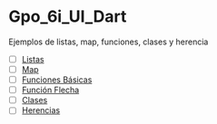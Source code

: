 # Gpo_6i_UI_Dart
Ejemplos de listas, map, funciones, clases y herencia
 - [ ] [Listas](https://dartpad.dartlang.org/)
 - [ ] [Map](https://dartpad.dartlang.org/)
 - [ ] [Funciones Básicas](https://dartpad.dartlang.org/)
 - [ ] [Función Flecha](https://dartpad.dartlang.org/)
 - [ ] [Clases](https://dartpad.dartlang.org/)
 - [ ] [Herencias](https://dartpad.dartlang.org/)
